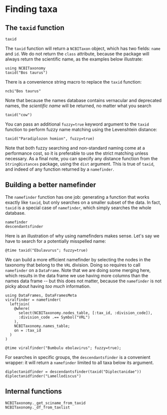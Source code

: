# Finding taxa

## The `taxid` function

```@docs
taxid
```

The `taxid` function will return a `NCBITaxon` object, which has two fields:
`name` and `id`. We do not return the `class` attribute, because the package
will always return the scientific name, as the examples below illustrate:

```@example taxid
using NCBITaxonomy
taxid("Bos taurus")
```

There is a convenience string macro to replace the `taxid` function:

```@example taxid
ncbi"Bos taurus"
```

Note that because the names database contains vernacular and deprecated names,
the *scientific name* will be returned, no matter what you search

```@example taxid
taxid("cow")
```

You can pass an additional `fuzzy=true` keyword argument to the `taxid` function
to perform fuzzy name matching using the Levenshtein distance:

```@example taxid
taxid("Paradiplozon homion", fuzzy=true)
```

Note that both fuzzy searching and non-standard naming come at a performance
cost, so it is preferable to use the strict matching unless necessary. As a
final note, you can specify any distance function from the `StringDistances`
package, using the `dist` argument. This is true of `taxid`, and indeed of any
function returned by a `namefinder`.

## Building a better namefinder

The `namefinder` function has one job: generating a function that works exactly
like `taxid`, but only searches on a smaller subset of the data. In fact,
`taxid` is a special case of `namefinder`, which simply searches the whole
database.

```@docs
namefinder
descendantsfinder
```

Here is an illustration of why using namefinders makes sense. Let's say we have
to search for a potentially misspelled name:

```@example taxid
@time taxid("Ebulavurus"; fuzzy=true)
```

We can build a more efficient namefinder by selecting the nodes in the taxonomy
that belong to the `VRL` division. Doing so requires to call `namefinder` on a
`DataFrame`. Note that we are doing some merging here, which results in the data
frame we use having more columns than the names data frame -- but this does not
matter, because the `namefinder` is not picky about having *too much*
information.

```@example taxid
using DataFrames, DataFramesMeta
viralfinder = namefinder(
  leftjoin(
    @where(
      select(NCBITaxonomy.nodes_table, [:tax_id, :division_code]),
      :division_code .== Symbol("VRL")
    ),
    NCBITaxonomy.names_table;
    on = :tax_id
  )
)

@time viralfinder("Bumbulu ebolavirus"; fuzzy=true);
```

For searches in specific groups, the `descendantsfinder` is a convenient
wrapper: it will return a `namefinder` limited to all taxa below its argument.

```@example taxid
diplectanidfinder = descendantsfinder(taxid("Diplectanidae"))
diplectanidfinder("Lamellodiscus")
```

## Internal functions

```@docs
NCBITaxonomy._get_sciname_from_taxid
NCBITaxonomy._df_from_taxlist
```